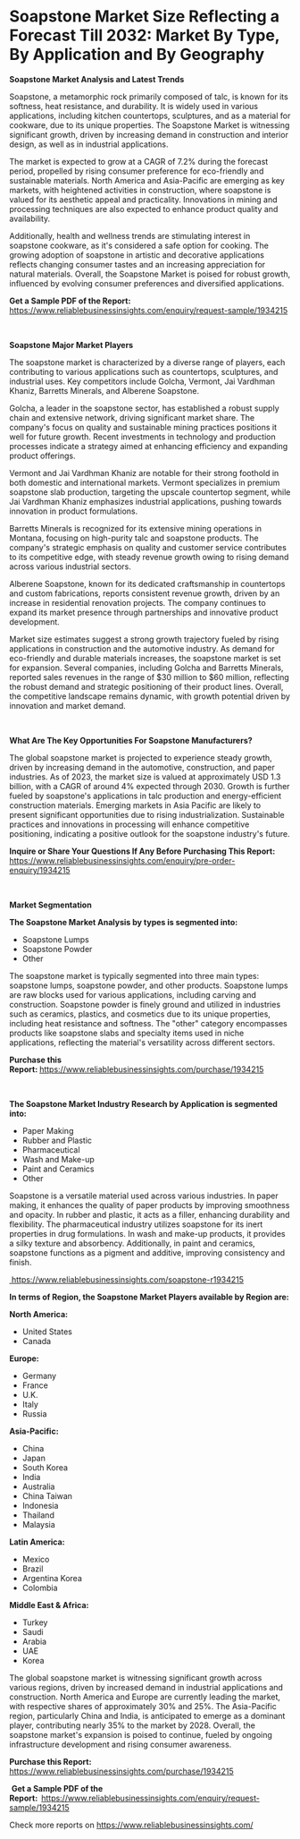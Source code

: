 <p><h1>Soapstone Market Size Reflecting a Forecast Till 2032: Market By Type, By Application and By Geography</h1></p><p><strong>Soapstone Market Analysis and Latest Trends</strong></p>
<p><p>Soapstone, a metamorphic rock primarily composed of talc, is known for its softness, heat resistance, and durability. It is widely used in various applications, including kitchen countertops, sculptures, and as a material for cookware, due to its unique properties. The Soapstone Market is witnessing significant growth, driven by increasing demand in construction and interior design, as well as in industrial applications.</p><p>The market is expected to grow at a CAGR of 7.2% during the forecast period, propelled by rising consumer preference for eco-friendly and sustainable materials. North America and Asia-Pacific are emerging as key markets, with heightened activities in construction, where soapstone is valued for its aesthetic appeal and practicality. Innovations in mining and processing techniques are also expected to enhance product quality and availability.</p><p>Additionally, health and wellness trends are stimulating interest in soapstone cookware, as it's considered a safe option for cooking. The growing adoption of soapstone in artistic and decorative applications reflects changing consumer tastes and an increasing appreciation for natural materials. Overall, the Soapstone Market is poised for robust growth, influenced by evolving consumer preferences and diversified applications.</p></p>
<p><strong>Get a Sample PDF of the Report:&nbsp;</strong> <a href="https://www.reliablebusinessinsights.com/enquiry/request-sample/1934215?utm_campaign=3384&utm_medium=2&utm_source=Github&utm_content=ia&utm_term=02042025&utm_id=soapstone">https://www.reliablebusinessinsights.com/enquiry/request-sample/1934215</a></p>
<p>&nbsp;</p>
<p><strong>Soapstone Major Market Players</strong></p>
<p><p>The soapstone market is characterized by a diverse range of players, each contributing to various applications such as countertops, sculptures, and industrial uses. Key competitors include Golcha, Vermont, Jai Vardhman Khaniz, Barretts Minerals, and Alberene Soapstone.</p><p>Golcha, a leader in the soapstone sector, has established a robust supply chain and extensive network, driving significant market share. The company's focus on quality and sustainable mining practices positions it well for future growth. Recent investments in technology and production processes indicate a strategy aimed at enhancing efficiency and expanding product offerings.</p><p>Vermont and Jai Vardhman Khaniz are notable for their strong foothold in both domestic and international markets. Vermont specializes in premium soapstone slab production, targeting the upscale countertop segment, while Jai Vardhman Khaniz emphasizes industrial applications, pushing towards innovation in product formulations.</p><p>Barretts Minerals is recognized for its extensive mining operations in Montana, focusing on high-purity talc and soapstone products. The company's strategic emphasis on quality and customer service contributes to its competitive edge, with steady revenue growth owing to rising demand across various industrial sectors.</p><p>Alberene Soapstone, known for its dedicated craftsmanship in countertops and custom fabrications, reports consistent revenue growth, driven by an increase in residential renovation projects. The company continues to expand its market presence through partnerships and innovative product development.</p><p>Market size estimates suggest a strong growth trajectory fueled by rising applications in construction and the automotive industry. As demand for eco-friendly and durable materials increases, the soapstone market is set for expansion. Several companies, including Golcha and Barretts Minerals, reported sales revenues in the range of $30 million to $60 million, reflecting the robust demand and strategic positioning of their product lines. Overall, the competitive landscape remains dynamic, with growth potential driven by innovation and market demand.</p></p>
<p>&nbsp;</p>
<p><strong>What Are The Key Opportunities For Soapstone Manufacturers?</strong></p>
<p><p>The global soapstone market is projected to experience steady growth, driven by increasing demand in the automotive, construction, and paper industries. As of 2023, the market size is valued at approximately USD 1.3 billion, with a CAGR of around 4% expected through 2030. Growth is further fueled by soapstone's applications in talc production and energy-efficient construction materials. Emerging markets in Asia Pacific are likely to present significant opportunities due to rising industrialization. Sustainable practices and innovations in processing will enhance competitive positioning, indicating a positive outlook for the soapstone industry's future.</p></p>
<p><strong>Inquire or Share Your Questions If Any Before Purchasing This Report:</strong> <a href="https://www.reliablebusinessinsights.com/enquiry/pre-order-enquiry/1934215?utm_campaign=3384&utm_medium=2&utm_source=Github&utm_content=ia&utm_term=02042025&utm_id=soapstone">https://www.reliablebusinessinsights.com/enquiry/pre-order-enquiry/1934215</a></p>
<p>&nbsp;</p>
<p><strong>Market Segmentation</strong></p>
<p><strong>The Soapstone Market Analysis by types is segmented into:</strong></p>
<p><ul><li>Soapstone Lumps</li><li>Soapstone Powder</li><li>Other</li></ul></p>
<p><p>The soapstone market is typically segmented into three main types: soapstone lumps, soapstone powder, and other products. Soapstone lumps are raw blocks used for various applications, including carving and construction. Soapstone powder is finely ground and utilized in industries such as ceramics, plastics, and cosmetics due to its unique properties, including heat resistance and softness. The "other" category encompasses products like soapstone slabs and specialty items used in niche applications, reflecting the material's versatility across different sectors.</p></p>
<p><strong>Purchase this Report:&nbsp;</strong><a href="https://www.reliablebusinessinsights.com/purchase/1934215?utm_campaign=3384&utm_medium=2&utm_source=Github&utm_content=ia&utm_term=02042025&utm_id=soapstone">https://www.reliablebusinessinsights.com/purchase/1934215</a></p>
<p>&nbsp;</p>
<p><strong>The Soapstone Market Industry Research by Application is segmented into:</strong></p>
<p><ul><li>Paper Making</li><li>Rubber and Plastic</li><li>Pharmaceutical</li><li>Wash and Make-up</li><li>Paint and Ceramics</li><li>Other</li></ul></p>
<p><p>Soapstone is a versatile material used across various industries. In paper making, it enhances the quality of paper products by improving smoothness and opacity. In rubber and plastic, it acts as a filler, enhancing durability and flexibility. The pharmaceutical industry utilizes soapstone for its inert properties in drug formulations. In wash and make-up products, it provides a silky texture and absorbency. Additionally, in paint and ceramics, soapstone functions as a pigment and additive, improving consistency and finish.</p></p>
<p><a href="https://www.reliablebusinessinsights.com/soapstone-r1934215?utm_campaign=3384&utm_medium=2&utm_source=Github&utm_content=ia&utm_term=02042025&utm_id=soapstone">&nbsp;https://www.reliablebusinessinsights.com/soapstone-r1934215</a></p>
<p><strong>In terms of Region, the Soapstone Market Players available by Region are:</strong></p>
<p>
    <p> <strong> North America: </strong>
        <ul>
            <li>United States</li>
            <li>Canada</li>
        </ul>
        </p> 
    <p> <strong> Europe: </strong>
        <ul>
            <li>Germany</li>
            <li>France</li>
            <li>U.K.</li>
            <li>Italy</li>
            <li>Russia</li>
        </ul>
        </p> 
    <p> <strong> Asia-Pacific: </strong>
        <ul>
            <li>China</li>
            <li>Japan</li>
            <li>South Korea</li>
            <li>India</li>
            <li>Australia</li>
            <li>China Taiwan</li>
            <li>Indonesia</li>
            <li>Thailand</li>
            <li>Malaysia</li>
        </ul>
        </p> 
    <p> <strong> Latin America: </strong>
        <ul>
            <li>Mexico</li>
            <li>Brazil</li>
            <li>Argentina Korea</li>
            <li>Colombia</li>
        </ul>
        </p> 
    <p> <strong> Middle East & Africa: </strong>
        <ul>
            <li>Turkey</li>
            <li>Saudi</li>
            <li>Arabia</li>
            <li>UAE</li>
            <li>Korea</li>
        </ul>
    </p>
    </p>
<p><p>The global soapstone market is witnessing significant growth across various regions, driven by increased demand in industrial applications and construction. North America and Europe are currently leading the market, with respective shares of approximately 30% and 25%. The Asia-Pacific region, particularly China and India, is anticipated to emerge as a dominant player, contributing nearly 35% to the market by 2028. Overall, the soapstone market's expansion is poised to continue, fueled by ongoing infrastructure development and rising consumer awareness.</p></p>
<p><strong>Purchase this Report: </strong><a href="https://www.reliablebusinessinsights.com/purchase/1934215?utm_campaign=3384&utm_medium=2&utm_source=Github&utm_content=ia&utm_term=02042025&utm_id=soapstone">https://www.reliablebusinessinsights.com/purchase/1934215</a></p>
<p>&nbsp;<strong>Get a Sample PDF of the Report:&nbsp;&nbsp;</strong><a href="https://www.reliablebusinessinsights.com/enquiry/request-sample/1934215?utm_campaign=3384&utm_medium=2&utm_source=Github&utm_content=ia&utm_term=02042025&utm_id=soapstone">https://www.reliablebusinessinsights.com/enquiry/request-sample/1934215</a></p>
<p><strong></strong></p>
<p>Check more reports on <a href="https://www.reliablebusinessinsights.com/?utm_campaign=3384&utm_medium=2&utm_source=Github&utm_content=ia&utm_term=02042025&utm_id=soapstone">https://www.reliablebusinessinsights.com/</a></p>